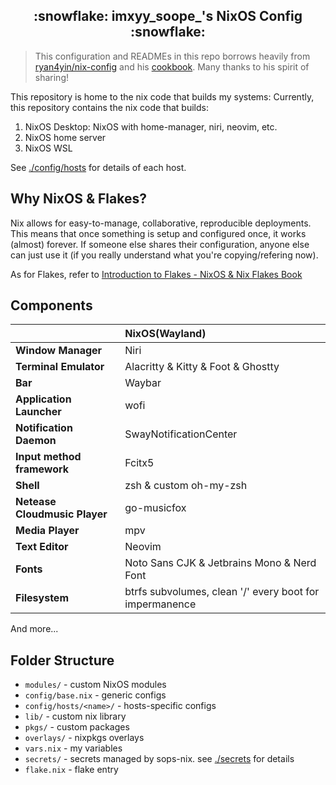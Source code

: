 <h2 align="center">:snowflake: imxyy_soope_'s NixOS Config :snowflake:</h2>

> This configuration and READMEs in this repo borrows heavily from [ryan4yin/nix-config](https://github.com/ryan4yin/nix-config) and his 
> [cookbook](https://github.com/ryan4yin/nixos-and-flakes-book). Many thanks to his spirit of sharing!

This repository is home to the nix code that builds my systems:
Currently, this repository contains the nix code that builds:

1. NixOS Desktop: NixOS with home-manager, niri, neovim, etc.
2. NixOS home server
3. NixOS WSL

See [./config/hosts](./config/hosts) for details of each host.

## Why NixOS & Flakes?

Nix allows for easy-to-manage, collaborative, reproducible deployments. This
means that once something is setup and configured once, it works (almost)
forever. If someone else shares their configuration, anyone else can just use it
(if you really understand what you're copying/refering now).

As for Flakes, refer to
[Introduction to Flakes - NixOS & Nix Flakes Book](https://nixos-and-flakes.thiscute.world/nixos-with-flakes/introduction-to-flakes)

## Components

|                               | NixOS(Wayland)                                          |
| ----------------------------- | :------------------------------------------------------ |
| **Window Manager**            | Niri                                                    |
| **Terminal Emulator**         | Alacritty & Kitty & Foot & Ghostty                      |
| **Bar**                       | Waybar                                                  |
| **Application Launcher**      | wofi                                                    |
| **Notification Daemon**       | SwayNotificationCenter                                  |
| **Input method framework**    | Fcitx5                                                  |
| **Shell**                     | zsh & custom oh-my-zsh                                  |
| **Netease Cloudmusic Player** | go-musicfox                                             |
| **Media Player**              | mpv                                                     |
| **Text Editor**               | Neovim                                                  |
| **Fonts**                     | Noto Sans CJK & Jetbrains Mono & Nerd Font              |
| **Filesystem**                | btrfs subvolumes, clean '/' every boot for impermanence |

And more...

## Folder Structure

- `modules/` - custom NixOS modules
- `config/base.nix` - generic configs
- `config/hosts/<name>/` - hosts-specific configs
- `lib/` - custom nix library
- `pkgs/` - custom packages
- `overlays/` - nixpkgs overlays
- `vars.nix` - my variables
- `secrets/` - secrets managed by sops-nix. see [./secrets](./secrets) for details
- `flake.nix` - flake entry

<!--
## Deployment Guide

Since this repository is **heavily** based on my **own** daily use,
it includes, but not limit to, the tweaks listed below:

- auto login some specific TTYs (see [./modules/getty-autologin.nix](./modules/getty-autologin.nix) for details)
- `config.my` alias for custom modules and `config.my.home` alias for single user home-manger configuartion
- `lib.my` utilities to define custom modules conveniently

Therefore, if you want to deploy this setup locally, make sure that
you have **carefully** read **every single line** of code in this repository.

Then, you can follow the guide to deploy:

0. make sure that you have a very **reliable** networking environment (you know what I'm talking about)
1. boot into LiveCD
2. repartition your disk, it should be like this:
  - `/dev/sda`
    - `/dev/sda1`: boot partition (remember to set its type to `EFI System` in `cfdisk`, don't ask me why)
3. clone the repository (if you don't have `git` installed, `nix-shell -p git` will do the trick)
4. rename one of the folders in the `config/hosts` folder
5. 
-->
